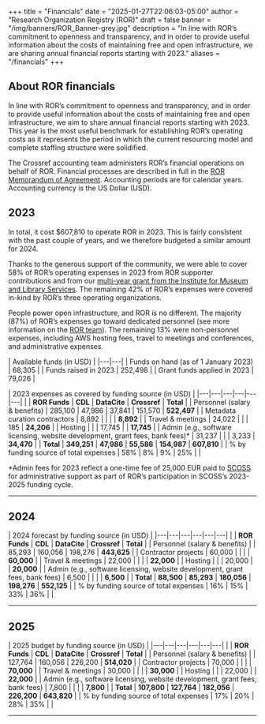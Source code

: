 +++ 
title = "Financials" 
date = "2025-01-27T22:06:03-05:00"
author = "Research Organization Registry (ROR)" 
draft = false 
banner = "/img/banners/ROR_Banner-grey.jpg" 
description = "In line with ROR’s commitment to openness and transparency, and in order to provide useful information about the costs of maintaining free and open infrastructure, we are sharing annual financial reports starting with 2023."
aliases = "/financials"
+++ 


## About ROR financials

In line with ROR’s commitment to openness and transparency, and in order to provide useful information about the costs of maintaining free and open infrastructure, we aim to share annual financial reports starting with 2023. This year is the most useful benchmark for establishing ROR’s operating costs as it represents the period in which the current resourcing model and complete staffing structure were solidified.

The Crossref accounting team administers ROR’s financial operations on behalf of ROR. Financial processes are described in full in the [ROR Memorandum of Agreement](/documents/ROR-Memorandum-of-Agreement.pdf). Accounting periods are for calendar years. Accounting currency is the US Dollar (USD). 


## 2023

In total, it cost $607,810 to operate ROR in 2023. This is fairly consistent with the past couple of years, and we therefore budgeted a similar amount for 2024.

Thanks to the generous support of the community, we were able to cover 58% of ROR’s operating expenses in 2023 from ROR supporter contributions and from our [multi-year grant from the Institute for Museum and Library Services](https://www.imls.gov/grants/awarded/lg-246305-ols-20). The remaining 42% of ROR’s expenses were covered in-kind by ROR’s three operating organizations. 

People power open infrastructure, and ROR is no different. The majority (87%) of ROR’s expenses go toward dedicated personnel (see more information on the [ROR team](/about//team)). The remaining 13% were non-personnel expenses, including AWS hosting fees, travel to meetings and conferences, and administrative expenses. 

| Available funds (in USD) |
|---|---|
| Funds on hand (as of 1 January 2023) | 68,305 |
| Funds raised in 2023 | 252,498 |
| Grant funds applied in 2023 | 79,026 |

| 2023 expenses as covered by funding source (in USD) |
|---|---|---|---|---|---|
|   | **ROR Funds**  | **CDL**  | **DataCite**  | **Crossref**  | **Total**  |
| Personnel (salary & benefits)  | 285,100  | 47,986  | 37,841  | 151,570  | **522,497**  |
| Metadata curation contractors  | 8,892  |   |   |   | **8,892**  |
| Travel & meetings  | 24,022  |   |   | 185  | **24,206**  |
| Hosting  |   |   | 17,745  |   | **17,745**  |
| Admin (e.g., software licensing, website development, grant fees, bank fees)*  | 31,237  |   |   | 3,233  | **34,470**  |
| **Total**  | **349,251**  | **47,986**  | **55,586**  | **154,987**  | **607,810**  |
| % by funding source of total expenses  | 58%  | 8%  | 9%  | 25%  |   |

*Admin fees for 2023 reflect a one-time fee of 25,000 EUR paid to [SCOSS](https://scoss.org/) for administrative support as part of ROR’s participation in SCOSS’s 2023-2025 funding cycle.

---

## 2024

| 2024 forecast by funding source (in USD) |
|---|---|---|---|---|---|
|   | **ROR Funds**  | **CDL**  | **DataCite**  | **Crossref**  | **Total**  |
| Personnel (salary & benefits)  |   | 85,293  |  160,056 | 198,276  | **443,625**  |
| Contractor projects  | 60,000  |   |   |   | **60,000**  |
| Travel & meetings  | 22,000  |   |   |  | **22,000**  |
| Hosting  |   |   | 20,000  |   | **20,000**  |
| Admin (e.g., software licensing, website development, grant fees, bank fees)  | 6,500  |   |   |   | **6,500**  |
| **Total**  | **88,500**  | **85,293**  | **180,056**  | **198,276**  | **552,125**  |
| % by funding source of total expenses  | 16%  | 15%  | 33%  | 36%  |   |

---

## 2025

| 2025 budget by funding source (in USD) |
|---|---|---|---|---|---|
|   | **ROR Funds**  | **CDL**  | **DataCite**  | **Crossref**  | **Total**  |
| Personnel (salary & benefits)  |   | 127,764  | 160,056  | 226,200  | **514,020**  |
| Contractor projects  | 70,000  |   |   |   | **70,000**  |
| Travel & meetings  | 30,000  |   |   |  | **30,000**  |
| Hosting  |   |   | 22,000  |   | **22,000**  |
| Admin (e.g., software licensing, website development, grant fees, bank fees)  | 7,800  |   |   |  | **7,800**  |
| **Total**  | **107,800**  | **127,764**  | **182,056**  | **226,200**  | **643,820**  |
| % by funding source of total expenses  | 17%  | 20%  | 28%  | 35%  |   |

---

